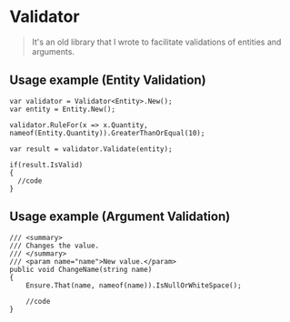 # Validator
> It's an old library that I wrote to facilitate validations of entities and arguments.

## Usage example (Entity Validation)

    var validator = Validator<Entity>.New();
    var entity = Entity.New();

    validator.RuleFor(x => x.Quantity, nameof(Entity.Quantity)).GreaterThanOrEqual(10);

    var result = validator.Validate(entity);

    if(result.IsValid)
    {
      //code
    }

## Usage example (Argument Validation)
    /// <summary>
    /// Changes the value.
    /// </summary>
    /// <param name="name">New value.</param>
    public void ChangeName(string name)
    {
        Ensure.That(name, nameof(name)).IsNullOrWhiteSpace();

        //code
    }
